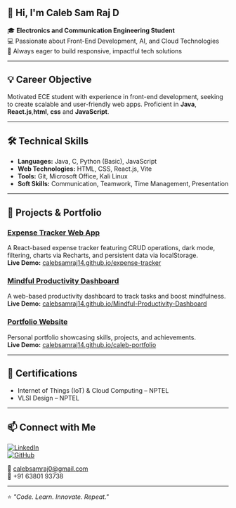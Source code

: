 ## 👋 Hi, I'm Caleb Sam Raj D

🎓 **Electronics and Communication Engineering Student**  
💻 Passionate about Front-End Development, AI, and Cloud Technologies  
🚀 Always eager to build responsive, impactful tech solutions  

---

## 💡 Career Objective  
Motivated ECE student with experience in front-end development, seeking to create scalable and user-friendly web apps. Proficient in **Java**, **React.js**,**html**, **css** and **JavaScript**.

---

## 🛠 Technical Skills  
- **Languages:** Java, C, Python (Basic), JavaScript  
- **Web Technologies:** HTML, CSS, React.js, Vite  
- **Tools:** Git, Microsoft Office, Kali Linux  
- **Soft Skills:** Communication, Teamwork, Time Management, Presentation  

---

## 📌 Projects & Portfolio

### [Expense Tracker Web App](https://github.com/CalebSamraj14/expense-tracker)  
A React-based expense tracker featuring CRUD operations, dark mode, filtering, charts via Recharts, and persistent data via localStorage.  
**Live Demo:** [calebsamraj14.github.io/expense-tracker](https://calebsamraj14.github.io/expense-tracker)

### [Mindful Productivity Dashboard](https://github.com/CalebSamraj14/Mindful-Productivity-Dashboard)  
A web-based productivity dashboard to track tasks and boost mindfulness.  
**Live Demo:** [calebsamraj14.github.io/Mindful-Productivity-Dashboard](https://calebsamraj14.github.io/Mindful-Productivity-Dashboard/)

### [Portfolio Website](https://github.com/CalebSamraj14/caleb-portfolio)  
Personal portfolio showcasing skills, projects, and achievements.  
**Live Demo:** [calebsamraj14.github.io/caleb-portfolio](https://calebsamraj14.github.io/caleb-portfolio/)

---

## 📜 Certifications  
- Internet of Things (IoT) & Cloud Computing – NPTEL  
- VLSI Design – NPTEL  

---

## 📫 Connect with Me  
[![LinkedIn](https://img.shields.io/badge/LinkedIn-Connect-blue)](https://linkedin.com/in/caleb-samraj-d-b08562321)  
[![GitHub](https://img.shields.io/badge/GitHub-Profile-black)](https://github.com/CalebSamraj14)  

📧 calebsamraj0@gmail.com  
📱 +91 63801 93738  

---

⭐ *"Code. Learn. Innovate. Repeat."*
